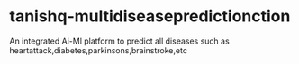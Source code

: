 # tanishq-multidiseasepredictionction
An integrated Ai-Ml platform  to predict all diseases such as heartattack,diabetes,parkinsons,brainstroke,etc
